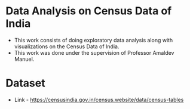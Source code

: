 # Data Analysis on Census Data of India
* This work consists of doing exploratory data analysis along with visualizations on the Census Data of India.
* This work was done under the supervision of Professor Amaldev Manuel.
# Dataset
  * Link - https://censusindia.gov.in/census.website/data/census-tables
